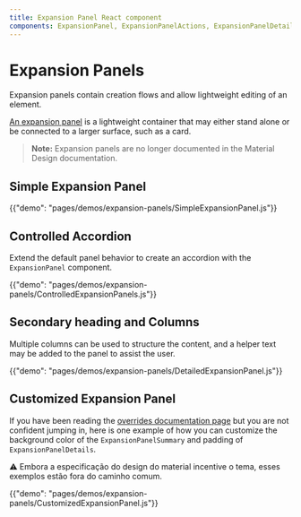 ```yaml
---
title: Expansion Panel React component
components: ExpansionPanel, ExpansionPanelActions, ExpansionPanelDetails, ExpansionPanelSummary
---
```

# Expansion Panels

<p class="description">Expansion panels contain creation flows and allow lightweight editing of an element.</p>

[An expansion panel](https://material.io/archive/guidelines/components/expansion-panels.html) is a lightweight container that may either stand alone or be connected to a larger surface, such as a card.

> **Note:** Expansion panels are no longer documented in the Material Design documentation.

## Simple Expansion Panel

{{"demo": "pages/demos/expansion-panels/SimpleExpansionPanel.js"}}

## Controlled Accordion

Extend the default panel behavior to create an accordion with the `ExpansionPanel` component.

{{"demo": "pages/demos/expansion-panels/ControlledExpansionPanels.js"}}

## Secondary heading and Columns

Multiple columns can be used to structure the content, and a helper text may be added to the panel to assist the user.

{{"demo": "pages/demos/expansion-panels/DetailedExpansionPanel.js"}}

## Customized Expansion Panel

If you have been reading the [overrides documentation page](/customization/overrides/) but you are not confident jumping in, here is one example of how you can customize the background color of the `ExpansionPanelSummary` and padding of `ExpansionPanelDetails`.

⚠️ Embora a especificação do design do material incentive o tema, esses exemplos estão fora do caminho comum.

{{"demo": "pages/demos/expansion-panels/CustomizedExpansionPanel.js"}}